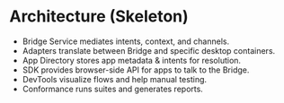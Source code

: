 
# Architecture (Skeleton)

- Bridge Service mediates intents, context, and channels.
- Adapters translate between Bridge and specific desktop containers.
- App Directory stores app metadata & intents for resolution.
- SDK provides browser-side API for apps to talk to the Bridge.
- DevTools visualize flows and help manual testing.
- Conformance runs suites and generates reports.
